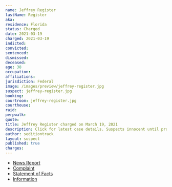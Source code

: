 ```yaml
---
name: Jeffrey Register
lastName: Register
aka:
residence: Florida
status: Charged
date: 2021-03-19
charged: 2021-03-19
indicted:
convicted: 
sentenced:
dismissed: 
deceased:
age: 38
occupation:
affiliations:
jurisdiction: Federal
image: /images/preview/jeffrey-register.jpg
suspect: jeffrey-register.jpg
booking:
courtroom: jeffrey-register.jpg
courthouse:
raid:
perpwalk:
quote:
title: Jeffrey Register charged on March 19, 2021
description: Click for latest case details. Suspects innocent until proven guilty.
author: seditiontrack
layout: suspect
published: true
charges:
---
```

- [News Report](https://www.firstcoastnews.com/article/news/local/man-makes-tuesday-appearance-in-jacksonville-on-charges-related-to-capitol-riots/77-c9c8a930-f2ec-45c6-b342-11addbdea146)
- [Complaint](https://www.justice.gov/usao-dc/case-multi-defendant/file/1389956/download)
- [Statement of Facts](https://www.justice.gov/usao-dc/case-multi-defendant/file/1389961/download)
- [Information](https://www.justice.gov/usao-dc/case-multi-defendant/file/1418101/download)

